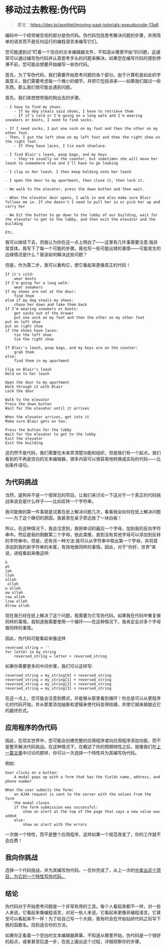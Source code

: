 # 移动过去教程:伪代码

> 原文：<https://dev.to/aspittel/moving-past-tutorials-pseudocode-13a6>

编码中一个经常被忽视的部分是伪代码。伪代码包括思考解决问题的步骤，并用简单的语言而不是任何运行的编程语言来编写它们。

您可能遇到过“盯着一个空白的文本编辑器文件，不知道从哪里开始”的问题，这通常可以通过编写伪代码并认真思考手头的问题来解决。如果您在编写代码时感到停滞不前，您可能会想要开始编写一些伪代码。

首先，为了写伪代码，我们需要开始思考问题的各个部分。由于计算机是如此的字面意义，我们需要考虑每一个微小的细节，并把它包括进来——如果我们跳过一些东西，那么我们很可能会遇到问题。

首先，我们来想想带我的狗出去的步骤。

```
- I have to find my shoes.
    - If my dog steals said shoes, I have to retrieve them
    - If it's cold or I'm going on a long walk and I'm wearing sneakers or boots, I need to find socks.

- If I need socks, I put one sock on my foot and then the other on my other foot.
- Then, I put the left shoe on my left foot and then the right shoe on the right foot.
    - If they have laces, I tie each shoelace.

- I find Blair's leash, poop bags, and my keys 
    - they're usually on the counter, but sometimes she will move her leash to somewhere else and I'll have to go looking

- I clip on her leash. I then keep holding onto her leash

- I open the door to my apartment, then close it, then lock it.

- We walk to the elevator, press the down button and then wait.

- When the elevator door opens, I walk in and also make sure Blair follows me in. If she doesn't I need to pull her in or pick her up and carry her

- We hit the button to go down to the lobby of our building, wait for the elevator to get to the lobby, and then exit the elevator and the building

Etc. 
```

我可以继续下去，但我认为你在这一点上明白了——这里有几件事需要注意:我非常具体。我写下了每一个可能的步骤。我也写一些可能出错的事情——可能发生的边缘情况是什么？我该如何解决这些问题？

但是，作为第二步，我可以重构它，使它看起来更像真正的代码！

```
If it's cold:
    wear boots
If I'm going for a long walk:
    wear sneakers
If my shoes are not at the door:
    find them
else if my dog steals my shoes:
    chase her down and take them back
If I'm wearing sneakers or boots:
    get socks out of the drawer
    put one sock on my foot and then the other on my other foot
put on left shoe
put on right shoe
if the shoes have laces:
    tie the left shoe
    tie the right shoe

If Blair's leash, poop bags, and my keys are on the counter:
    grab them
else:
    find them in my apartment

Clip on Blair's leash
Hold on to her leash

Open the door to my apartment
Walk through it with Blair
Lock the door

Walk to the elevator
Press the down button
Wait for the elevator until it arrives

When the elevator arrives, get into it
Make sure Blair gets on too.

Press the button for the lobby
Wait for the elevator to get to the lobby
Exit the elevator
Exit the building 
```

这仍然不是代码，我们需要在未来弄清楚功能和组织，但是我们有一个起点。我们看到的不再是空白的文本编辑器，很多内容可以很容易地转换成实际的代码——比如条件语句。

## 为代码挑战

当然，遛狗并不是一个很常见的项目。让我们来讨论一下这对于一个真正的代码挑战来说会是什么样子——比如反转一个字符串。

我可能做的第一件事就是试着在纸上解决问题几次，看看我会如何在纸上解决问题——为了这个确切的原因，我甚至在桌子旁边放了一块白板！

所以，在这种情况下，我会注意到，我把单词的最后一个字母，加到我的反向字符串中。然后是我的倒数第二个字母，依此类推，直到没有其他字母可以添加到反转的字符串中。但是，还有另一种方法:我可以从字符串中取出第一个字母，并将其添加到我的新字符串的末尾，有效地做同样的事情。因此，对于“你好，世界”来说，进程看起来像这样:

```
h
eh
leh
lleh
olleh
 olleh
w olleh
ow olleh
row olleh
lrow olleh
dlrow olleh 
```

现在我已经在纸上解决了这个问题，我需要为它写伪代码。如果我在代码中重复做同样的事情，我知道我需要使用一个循环——在这种情况下，我肯定会对多个字母做同样的事情。

因此，伪代码可能看起来像这样

```
reversed_string = ''
for letter in my_string
    reversed_string = letter + reversed_string 
```

如果你需要更多的中间步骤，我们可以这样写:

```
reversed_string = my_string[0] + reversed_string
reversed_string = my_string[1] + reversed_string
reversed_string = my_string[2] + reversed_string
reversed_string = my_string[3] + reversed_string 
```

在这一点上，您可能会注意到模式，并能够从那里看到循环！你总是可以从更程序化的代码开始，并从那里添加抽象和逻辑来使代码变得枯燥，并使它越来越接近它的最终形式。

## 应用程序的伪代码

因此，在现实世界中，您可能会创建完整的应用程序或向应用程序添加功能，而不是整天解决代码挑战。在这种情况下，在概述了你的预期特性之后，就像我们在[上一篇文章](https://dev.to/aspittel/moving-past-tutorials-receiving-a-problem-to-solve-2hf8)中讨论的那样，你可以一次选择一个特性并为其编写伪代码。

例如:

```
User clicks on a button:
    A modal pops up with a form that has the fields name, address, and phone number

When the user submits the form:
    an AJAX request is sent to the server with the values from the form
    the modal closes
    if the form submission was successful:
        show an alert at the top of the page that says a new value was added
    else:
        show an alert with the errors 
```

一次做一个特性，而不是整个应用程序，这样如果一个规范改变了，你的工作就不会白费！

## 我向你挑战

选择一个代码挑战，并为其编写伪代码。一旦你完成了，从上一次的[中拿出这个项目，为它的一个特性写伪代码。](https://dev.to/aspittel/moving-past-tutorials-receiving-a-problem-to-solve-2hf8)

## 结论

伪代码对于开始思考问题是一个非常有用的工具。每个人看起来都不一样，对一些人来说，它看起来像编程语言，对另一些人来说，它看起来更像非编程语言。它甚至可以看起来不一样！为了给自己写一个大纲，我有时会在开始钻研代码之前写下我的函数名。找到适合你的方法。

如果你正看着一个空白的文本编辑器屏幕，不知道从哪里开始，伪代码是一个很好的起点，或者甚至后退一步，在纸上画出这个过程，详细观察你的步骤。
